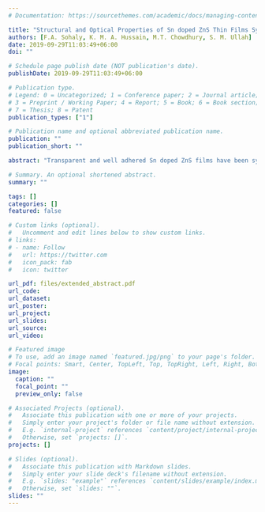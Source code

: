 ```yaml
---
# Documentation: https://sourcethemes.com/academic/docs/managing-content/

title: "Structural and Optical Properties of Sn doped ZnS Thin Films Synthesized by Chemical Bath Deposition Method"
authors: [F.A. Sohaly, K. M. A. Hussain, M.T. Chowdhury, S. M. Ullah]
date: 2019-09-29T11:03:49+06:00
doi: ""

# Schedule page publish date (NOT publication's date).
publishDate: 2019-09-29T11:03:49+06:00

# Publication type.
# Legend: 0 = Uncategorized; 1 = Conference paper; 2 = Journal article;
# 3 = Preprint / Working Paper; 4 = Report; 5 = Book; 6 = Book section;
# 7 = Thesis; 8 = Patent
publication_types: ["1"]

# Publication name and optional abbreviated publication name.
publication: ""
publication_short: ""

abstract: "Transparent and well adhered Sn doped ZnS films have been synthesized on glass substrates by the chemical bath deposition (CBD) process. An analysis derived from XRD pattern revealed the presence of cubic structure in the Sn:ZnS thin films, with an impurity phase corresponding to the insertion of Sn ions in interstitial sites or defects of the lattice. The atomic ratio of Sn in ZnS films have been confirmed by EDX spectra. Changes in the optical properties of the films have been observed due to incorporation of Sn by UV-Vis-Nir Spectrophotometer analysis."

# Summary. An optional shortened abstract.
summary: ""

tags: []
categories: []
featured: false

# Custom links (optional).
#   Uncomment and edit lines below to show custom links.
# links:
# - name: Follow
#   url: https://twitter.com
#   icon_pack: fab
#   icon: twitter

url_pdf: files/extended_abstract.pdf
url_code:
url_dataset:
url_poster:
url_project:
url_slides:
url_source:
url_video:

# Featured image
# To use, add an image named `featured.jpg/png` to your page's folder. 
# Focal points: Smart, Center, TopLeft, Top, TopRight, Left, Right, BottomLeft, Bottom, BottomRight.
image:
  caption: ""
  focal_point: ""
  preview_only: false

# Associated Projects (optional).
#   Associate this publication with one or more of your projects.
#   Simply enter your project's folder or file name without extension.
#   E.g. `internal-project` references `content/project/internal-project/index.md`.
#   Otherwise, set `projects: []`.
projects: []

# Slides (optional).
#   Associate this publication with Markdown slides.
#   Simply enter your slide deck's filename without extension.
#   E.g. `slides: "example"` references `content/slides/example/index.md`.
#   Otherwise, set `slides: ""`.
slides: ""
---
```

